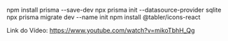npm install prisma --save-dev
npx prisma init --datasource-provider sqlite
npx prisma migrate dev --name init
npm install @tabler/icons-react

Link do Vídeo: https://www.youtube.com/watch?v=mikoTbhH_Qg